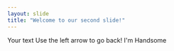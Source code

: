 ```yaml
---
layout: slide
title: "Welcome to our second slide!"
---
```

Your text
Use the left arrow to go back!
I'm Handsome
